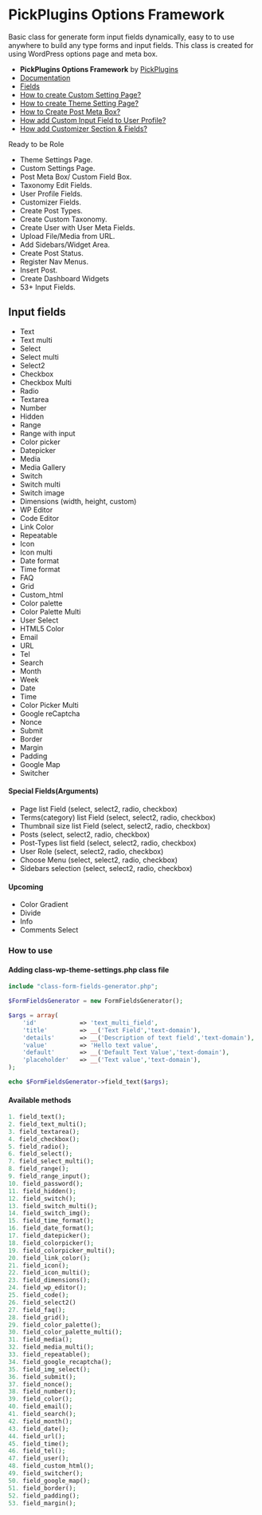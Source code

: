 # PickPlugins Options Framework

Basic class for generate form input fields dynamically, easy to to use anywhere to build any type forms and input fields. This class is created for using WordPress options page and meta box.

* **PickPlugins Options Framework** by  [PickPlugins](https://www.pickplugins.com)
*  [Documentation](https://www.pickplugins.com/documentation/pickplugins-options-framework/)
* [Fields](https://www.pickplugins.com/documentation/pickplugins-options-framework/fields/)
* [How to create Custom Setting Page?](https://www.pickplugins.com/documentation/pickplugins-options-framework/faq/how-to-create-custom-setting-page/)
* [How to create Theme Setting Page?](https://www.pickplugins.com/documentation/pickplugins-options-framework/faq/how-to-create-theme-setting-page/)
* [How to Create Post Meta Box?](https://www.pickplugins.com/documentation/pickplugins-options-framework/faq/how-to-create-post-meta-box/)
* [How add Custom Input Field to User Profile?](https://www.pickplugins.com/documentation/pickplugins-options-framework/faq/how-to-create-post-meta-box-2/)
* [How add Customizer Section & Fields?](https://www.pickplugins.com/documentation/pickplugins-options-framework/faq/how-add-customizer-section-fields/)

Ready to be Role

* Theme Settings Page.
* Custom Settings Page.
* Post Meta Box/ Custom Field Box.
* Taxonomy Edit Fields.
* User Profile Fields.
* Customizer Fields.
* Create Post Types.
* Create Custom Taxonomy.
* Create User with User Meta Fields.
* Upload File/Media from URL.
* Add Sidebars/Widget Area.
* Create Post Status.
* Register Nav Menus.
* Insert Post.
* Create Dashboard Widgets
* 53+ Input Fields.






## Input fields

*  Text
*  Text multi
*  Select
*  Select multi
*  Select2
*  Checkbox
*  Checkbox Multi
*  Radio
*  Textarea
*  Number
*  Hidden
*  Range
*  Range with input
*  Color picker
*  Datepicker
*  Media
*  Media Gallery
*  Switch
*  Switch multi
*  Switch image
*  Dimensions (width, height, custom)
*  WP Editor
*  Code Editor
*  Link Color
*  Repeatable
*  Icon
*  Icon multi
*  Date format 
*  Time format 
*  FAQ
*  Grid
*  Custom_html
*  Color palette
*  Color Palette Multi
*  User Select
*  HTML5 Color
*  Email
*  URL
*  Tel
*  Search
*  Month
*  Week
*  Date
*  Time
*  Color Picker Multi
*  Google reCaptcha
*  Nonce
*  Submit
*  Border
*  Margin
*  Padding
*  Google Map
*  Switcher


#### Special Fields(Arguments)

* Page list Field (select, select2, radio, checkbox)
* Terms(category) list Field (select, select2, radio, checkbox)
* Thumbnail size list Field (select, select2, radio, checkbox)
* Posts (select, select2, radio, checkbox)
* Post-Types list field (select, select2, radio, checkbox)
* User Role (select, select2, radio, checkbox)
* Choose Menu (select, select2, radio, checkbox)
* Sidebars selection (select, select2, radio, checkbox)

#### Upcoming

* Color Gradient
* Divide
* Info
* Comments Select


### How to use

#### Adding class-wp-theme-settings.php class file
```php
include "class-form-fields-generator.php";
```

```php
$FormFieldsGenerator = new FormFieldsGenerator();

$args = array(
    'id'		    => 'text_multi_field',
    'title'		    => __('Text Field','text-domain'),
    'details'	    => __('Description of text field','text-domain'),
    'value'		    => 'Hello text value',
    'default'		=> __('Default Text Value','text-domain'),
    'placeholder'   => __('Text value','text-domain'),
);

echo $FormFieldsGenerator->field_text($args);
```

#### Available methods

```php
1. field_text();
2. field_text_multi();
3. field_textarea();
4. field_checkbox();
5. field_radio();
6. field_select();
7. field_select_multi();
8. field_range();
9. field_range_input();
10. field_password();
11. field_hidden();
12. field_switch();
13. field_switch_multi();
14. field_switch_img();
15. field_time_format();
16. field_date_format();
17. field_datepicker();
18. field_colorpicker();
19. field_colorpicker_multi();
20. field_link_color();
21. field_icon();
22. field_icon_multi();
23. field_dimensions();
24. field_wp_editor();
25. field_code();
26. field_select2()
27. field_faq();
28. field_grid();
29. field_color_palette();
30. field_color_palette_multi();
31. field_media();
32. field_media_multi();
33. field_repeatable();
34. field_google_recaptcha();
35. field_img_select();
36. field_submit();
37. field_nonce();
38. field_number();
39. field_color();
40. field_email();
41. field_search();
42. field_month();
43. field_date();
44. field_url();
45. field_time();
46. field_tel();
47. field_user();
48. field_custom_html(); 
49. field_switcher();
50. field_google_map();
51. field_border();
52. field_padding();
53. field_margin();
```



















